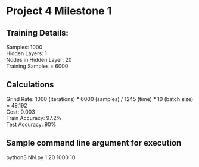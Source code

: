 # Project 4 Milestone 1

## Training Details:
Samples: 1000  
Hidden Layers: 1  
Nodes in Hidden Layer: 20  
Training Samples = 6000  

## Calculations 

Grind Rate: 1000 (iterations) * 6000 (samples) / 1245 (time) * 10 (batch size) = 48,192  
Cost: 0.003  
Train Accuracy: 97.2%  
Test Accuracy: 90%  

## Sample command line argument for execution
python3 NN.py 1 20 1000 10